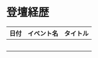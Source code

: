 # 登壇経歴

| 日付 | イベント名 | タイトル |
|------|--------|------|
|      |        |      |
|      |        |      |
|      |        |      |
|      |        |      |
|      |        |      |

